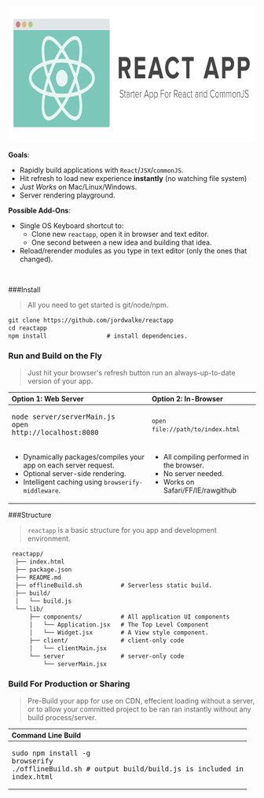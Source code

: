 <img height="276px" src="./ReactAppLogo.png"/>



**Goals**:
  - Rapidly build applications with `React`/`JSX`/`commonJS`.
  - Hit refresh to load new experience **instantly** (no watching file system)
  - *Just Works* on Mac/Linux/Windows.
  - Server rendering playground.

**Possible Add-Ons**:
  - Single OS Keyboard shortcut to:
    - Clone new `reactapp`, open it in browser and text editor.
    - One second between a new idea and building that idea.
  - Reload/rerender modules as you type in text editor (only the ones that changed).



<br>



###Install

> All you need to get started is git/node/npm.

    git clone https://github.com/jordwalke/reactapp
    cd reactapp
    npm install                 # install dependencies.



### Run and Build on the Fly

>  Just hit your browser's refresh button run an always-up-to-date version of your app.

| Option 1: Web Server                                                 | Option 2: In-Browser |
|:---------------------------------------------------------------------| :--------------------|
| <pre>node server/serverMain.js<br>open http://localhost:8080</pre>   | `open file://path/to/index.html`        |
| <ul><li>Dynamically packages/compiles your app on each server request.</li><li>Optional server-side rendering.</li><li>Intelligent caching using `browserify-middleware`.</li></ul> | <ul><li>All compiling performed in the browser.</li><li>No server needed.</li><li>Works on Safari/FF/IE/rawgithub</li></ul>|


###Structure

> `reactapp` is a basic structure for you app and development environment.


     reactapp/
      ├── index.html
      ├── package.json
      ├── README.md
      ├── offlineBuild.sh           # Serverless static build.
      ├── build/
      │   └── build.js
      └── lib/
          ├── components/           # All application UI components
          │   └── Application.jsx   # The Top Level Component
          │   └── Widget.jsx        # A View style component.
          ├── client/               # client-only code
          │   └── clientMain.jsx
          └── server                # server-only code
              └── serverMain.jsx



### Build For Production or Sharing
> Pre-Build your app for use on CDN, effecient loading without a server, or to allow your committed project to be ran ran instantly without any build process/server.


| Command Line Build                                                                                                         |
| :---------------------------------------------------------------------------------------------------------------|
| <pre>sudo npm install -g browserify<br>./offlineBuild.sh  # output build/build.js is included in index.html</pre>         |



